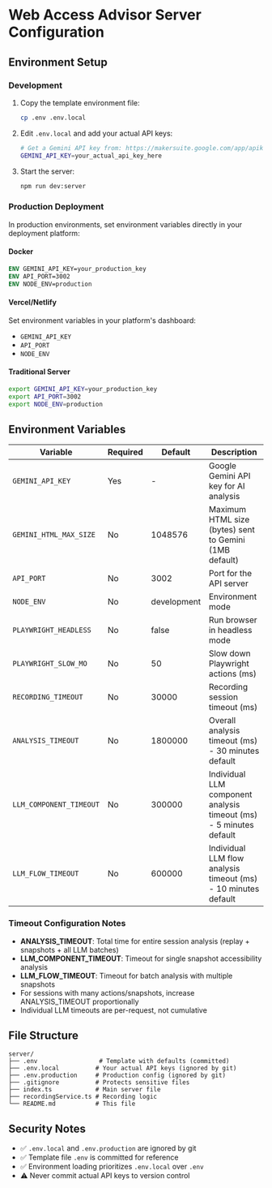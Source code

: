 # Web Access Advisor Server Configuration

## Environment Setup

### Development

1. Copy the template environment file:
   ```bash
   cp .env .env.local
   ```

2. Edit `.env.local` and add your actual API keys:
   ```bash
   # Get a Gemini API key from: https://makersuite.google.com/app/apikey
   GEMINI_API_KEY=your_actual_api_key_here
   ```

3. Start the server:
   ```bash
   npm run dev:server
   ```

### Production Deployment

In production environments, set environment variables directly in your deployment platform:

#### Docker
```dockerfile
ENV GEMINI_API_KEY=your_production_key
ENV API_PORT=3002
ENV NODE_ENV=production
```

#### Vercel/Netlify
Set environment variables in your platform's dashboard:
- `GEMINI_API_KEY`
- `API_PORT`
- `NODE_ENV`

#### Traditional Server
```bash
export GEMINI_API_KEY=your_production_key
export API_PORT=3002
export NODE_ENV=production
```

## Environment Variables

| Variable | Required | Default | Description |
|----------|----------|---------|-------------|
| `GEMINI_API_KEY` | Yes | - | Google Gemini API key for AI analysis |
| `GEMINI_HTML_MAX_SIZE` | No | 1048576 | Maximum HTML size (bytes) sent to Gemini (1MB default) |
| `API_PORT` | No | 3002 | Port for the API server |
| `NODE_ENV` | No | development | Environment mode |
| `PLAYWRIGHT_HEADLESS` | No | false | Run browser in headless mode |
| `PLAYWRIGHT_SLOW_MO` | No | 50 | Slow down Playwright actions (ms) |
| `RECORDING_TIMEOUT` | No | 30000 | Recording session timeout (ms) |
| `ANALYSIS_TIMEOUT` | No | 1800000 | Overall analysis timeout (ms) - 30 minutes default |
| `LLM_COMPONENT_TIMEOUT` | No | 300000 | Individual LLM component analysis timeout (ms) - 5 minutes default |
| `LLM_FLOW_TIMEOUT` | No | 600000 | Individual LLM flow analysis timeout (ms) - 10 minutes default |

### Timeout Configuration Notes

- **ANALYSIS_TIMEOUT**: Total time for entire session analysis (replay + snapshots + all LLM batches)
- **LLM_COMPONENT_TIMEOUT**: Timeout for single snapshot accessibility analysis
- **LLM_FLOW_TIMEOUT**: Timeout for batch analysis with multiple snapshots
- For sessions with many actions/snapshots, increase ANALYSIS_TIMEOUT proportionally
- Individual LLM timeouts are per-request, not cumulative

## File Structure

```
server/
├── .env                 # Template with defaults (committed)
├── .env.local          # Your actual API keys (ignored by git)
├── .env.production     # Production config (ignored by git)
├── .gitignore          # Protects sensitive files
├── index.ts            # Main server file
├── recordingService.ts # Recording logic
└── README.md           # This file
```

## Security Notes

- ✅ `.env.local` and `.env.production` are ignored by git
- ✅ Template file `.env` is committed for reference
- ✅ Environment loading prioritizes `.env.local` over `.env`
- ⚠️ Never commit actual API keys to version control
